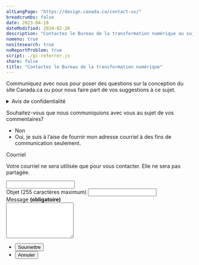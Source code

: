 ```yaml
---
altLangPage: "https://design.canada.ca/contact-us/"
breadcrumbs: false
date: 2023-04-18
dateModified: 2024-02-20
description: "Contactez le Bureau de la transformation numérique au sujet du système de conception de Canada.ca."
nomenu: true
nositesearch: true
noReportProblem: true
script: ./gc-referrer.js
share: false
title: "Contactez le Bureau de la transformation numérique"
---
```

<p>Communiquez avec nous pour poser des questions sur la conception du site Canada.ca ou pour nous faire part de vos suggestions à ce sujet.</p>
<div class="row">
  <div class="col-md-8">
    <details class="mrgn-tp-lg">
      <summary>Avis de confidentialité</summary>
      <p class="mrgn-tp-lg">Nous faisons partie d’Emploi et développement social Canada, ce qui nous autorise à recueillir et à conserver des renseignements personnels en vertu de l’article&nbsp;5.1 de la <cite>Loi sur le ministère de l’Emploi et du Développement social</cite>. Le type de renseignements que nous recueillons à votre sujet et l’usage que nous en faisons sont détaillés dans <a href="https://www.canada.ca/fr/secretariat-conseil-tresor/services/acces-information-protection-reseignements-personnels/acces-information/info-source/fichiers-renseignements-personnels-ordinaires.html#pou914">Communications publiques&nbsp;—&nbsp;POU&nbsp;914</a>. Nous traitons vos renseignements conformément à la partie&nbsp;4 de la <a href="https://laws-lois.justice.gc.ca/fra/lois/h-5.7/TexteComplet.html"><cite>Loi sur le ministère de l’Emploi et du Développement social</cite></a>, à la <a href="https://laws-lois.justice.gc.ca/fra/lois/a-1/page-1.html"><cite>Loi sur l’accès à l’information</cite></a> et à la <a href="https://laws-lois.justice.gc.ca/fra/lois/p-21/index.html"><cite>Loi sur la protection des renseignements personnels</cite></a>. Nous nous conformons également aux exigences de la <a href="https://www.tbs-sct.canada.ca/pol/doc-fra.aspx?id=18309"><cite>Directive sur les pratiques relatives à la protection de la vie privée</cite></a>.</p>
      <p>Le formulaire de contact vous demande certains renseignements personnels afin que nous puissions vous répondre. Le choix vous appartient de fournir ou non les renseignements demandés dans le formulaire. Les renseignements personnels recueillis seront mis à la disposition du personnel du programme chargé de l’administration du site Web et seront utilisés et protégés conformément à la Loi sur la protection des renseignements personnels et comme l’indique le fichier de renseignements personnels <a href="https://www.canada.ca/fr/secretariat-conseil-tresor/services/acces-information-protection-reseignements-personnels/acces-information/info-source/fichiers-renseignements-personnels-ordinaires.html#pou914">Communications publiques&nbsp;–&nbsp;POU 914</a>. Selon la Loi sur la protection des renseignements personnels, vous avez droit à la correction de vos renseignements personnels, à leur accès et à leur protection. Si vous avez des questions sur cet avis de confidentialité, contactez le coordonnateur ou la coordonnatrice de l’accès à l'information et de la protection des renseignements personnels&nbsp;(AIPRP) d’EDSC. Si la réponse du ministère à vos préoccupations en matière de protection des renseignements personnels ne vous satisfait pas, vous pouvez communiquer avec le <a href="https://www.priv.gc.ca/fr/">Commissariat à la protection de la vie privée.</a></p>
      <h2>Coordonnées</h2>
      <p>Coordonnateur·rice de l’AIPRP d’EDSC</p>
      <ul>
        <li>Téléphone&nbsp;: <a href="tel:1-819-654-6981">1-819-654-6981</a></li>
        <li>Courriel&nbsp;: <a href="mailto:NC-COMM-ATIP-AIPRP-GD@hrsdc-rhdcc.gc.ca">NC-COMM-ATIP-AIPRP-GD@hrsdc-rhdcc.gc.ca</a></li>
      </ul>
      <p>Autres coordonnées</p>
      <ul>
        <li><a href="https://www.priv.gc.ca/fr/communiquer-avec-le-commissariat/">Commissariat à la protection de la vie privée du Canada</a></li>
      </ul>
      <h2>Références</h2>
      <ul>
        <li><a href="https://laws-lois.justice.gc.ca/fra/lois/p-21/index.html"><cite>Loi sur la protection des renseignements personnels</cite></a></li>
        <li><a href="https://www.canada.ca/fr/secretariat-conseil-tresor/services/acces-information-protection-reseignements-personnels/acces-information/renseignements-programmes-fonds-renseignements/fichiers-renseignements-personnels-ordinaires.html#pou914">Fichier de renseignements personnels POU 914 - Communications publiques</a></li>
      </ul>
    </details>
  </div>
</div>
<div class="wb-frmvld row">
  <form action="/contactez-nous/merci.html" method="post" id="contact-dto" class="mrgn-tp-lg col-md-8 gc-font-2019" netlify>
    <input type="hidden" value="" name="referer" id="referrer">
    <div class="wb-fieldflow" data-wb-fieldflow='{"noForm": true, "renderas":"radio", "gcChckbxrdio":true}'>
      <p>Souhaitez-vous que nous communiquions avec vous au sujet de vos commentaires?</p>
      <ul>
        <li data-wb-fieldflow='{"action": "query", "name": "feedback_type", "value": "feedback_type1"}'>Non</li>
        <li data-wb-fieldflow='[
          {"action": "toggle", "toggle": "#email_request_other", "live":true },
          {"action": "query", "name": "feedback_type", "value": "feedback_type3" }
          ]'>Oui, je suis à l’aise de fournir mon adresse courriel à des fins de communication seulement.</li>
      </ul>
    </div>
    <div id="email_request_other" class="hidden">
      <div class="form-group">
        <label for="email1"><span class="field-name">Courriel</span></label>
        <p>Votre courriel ne sera utilisée que pour vous contacter. Elle ne sera pas partagée.</p>
        <div class="row">
          <div class="col-md-8">
            <input class="form-control input-lg full-width" id="email1" name="email1" type="email" autocomplete="email" />
          </div>
        </div>
      </div>
    </div>
    <div class="form-group">
      <label for="subject1"><span class="field-name">Objet (255 caractères maximum)</span></label>
      <input class="form-control full-width" id="subject1" name="subject1" type="text" data-rule-minlength="2">
    </div>
    <div class="form-group">
      <label for="message" class="required gc-font-2019"><span class="field-name">Message</span> <strong class="required" aria-hidden="true">(obligatoire)</strong></label>
      <div>
        <textarea class="form-control full-width required" rows="6" id="message" name="message"></textarea>
      </div>
    </div>
    <ul class="list-unstyled list-inline mrgn-tp-lg">
      <li>
        <button type="submit" class="btn btn-lg btn-primary">Soumettre</button>
      </li>
      <li>
        <button type="reset" class="btn btn-lg btn-link">Annuler</button>
      </li>
    </ul>
  </form>
</div>